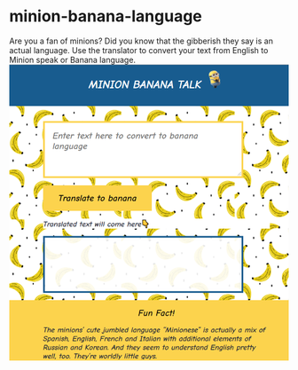 # minion-banana-language
Are you a fan of minions? Did you know that the gibberish they say is an actual language. Use the translator to convert your text from English to Minion speak or Banana language.
![preview image](/images/minion-banana.png)
